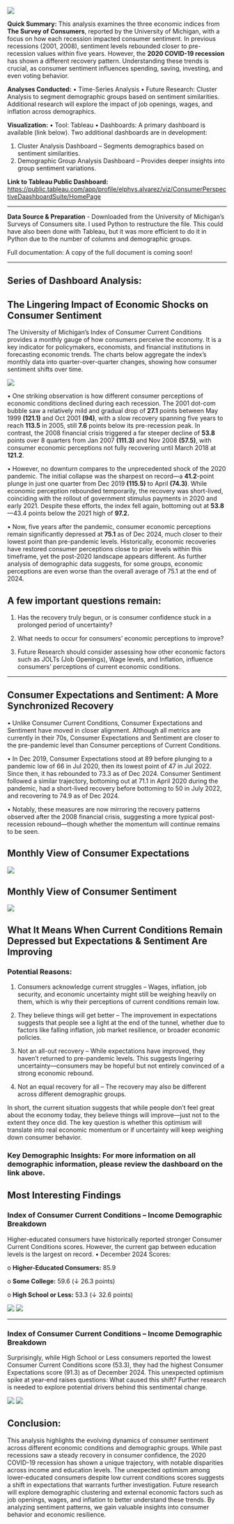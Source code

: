 ![](images/EconomicRecoveryBanner.png)

**Quick Summary:** This analysis examines the three economic indices from **The Survey of Consumers**, reported by the University of Michigan, with a focus on how each recession impacted consumer sentiment. In previous recessions (2001, 2008), sentiment levels rebounded closer to pre-recession values within five years. However, the **2020 COVID-19 recession** has shown a different recovery pattern. Understanding these trends is crucial, as consumer sentiment influences spending, saving, investing, and even voting behavior.

**Analyses Conducted:** 
•	Time-Series Analysis
•	Future Research: Cluster Analysis to segment demographic groups based on sentiment similarities. Additional research will explore the impact of job openings, wages, and inflation across demographics.

**Visualization:** 
•	Tool: Tableau
•	Dashboards: A primary dashboard is available (link below). Two additional dashboards are in development:
1.	Cluster Analysis Dashboard – Segments demographics based on sentiment similarities.
2.	Demographic Group Analysis Dashboard – Provides deeper insights into group sentiment variations.

**Link to Tableau Public Dashboard:** https://public.tableau.com/app/profile/elphys.alvarez/viz/ConsumerPerspectiveDaashboardSuite/HomePage

________________________________________

**Data Source & Preparation** - Downloaded from the University of Michigan’s Surveys of Consumers site. I used Python to restructure the file. This could have also been done with Tableau, but it was more efficient to do it in Python due to the number of columns and demographic groups. 

Full documentation: A copy of the full document is coming soon! 
________________________________________
## Series of Dashboard Analysis: 
## The Lingering Impact of Economic Shocks on Consumer Sentiment
The University of Michigan’s Index of Consumer Current Conditions provides a monthly gauge of how consumers perceive the economy. 
It is a key indicator for policymakers, economists, and financial institutions in forecasting economic trends. 
The charts below aggregate the index’s monthly data into quarter-over-quarter changes, showing how consumer sentiment shifts over time.

![](images/ICC_overall2.png)

•	One striking observation is how different consumer perceptions of economic conditions declined during each recession. The 2001 dot-com bubble saw a relatively mild and gradual drop of **27.1** points between May 1999 **(121.1)** and Oct 2001 **(94)**, with a slow recovery spanning five years to reach **113.5** in 2005, still **7.6** points below its pre-recession peak. In contrast, the 2008 financial crisis triggered a far steeper decline of **53.8** points over 8 quarters from Jan 2007 **(111.3)** and Nov 2008 **(57.5)**, with consumer economic perceptions not fully recovering until March 2018 at **121.2**.

•	However, no downturn compares to the unprecedented shock of the 2020 pandemic. The initial collapse was the sharpest on record—a **41.2**-point plunge in just one quarter from Dec 2019 **(115.5)** to April **(74.3)**. While economic perception rebounded temporarily, the recovery was short-lived, coinciding with the rollout of government stimulus payments in 2020 and early 2021. Despite these efforts, the index fell again, bottoming out at **53.8** —43.4 points below the 2021 high of **97.2.**

•	Now, five years after the pandemic, consumer economic perceptions remain significantly depressed at **75.1** as of Dec 2024, much closer to their lowest point than pre-pandemic levels. Historically, economic recoveries have restored consumer perceptions close to prior levels within this timeframe, yet the post-2020 landscape appears different. As further analysis of demographic data suggests, for some groups, economic perceptions are even worse than the overall average of 75.1 at the end of 2024.

## A few important questions remain: 

1. Has the recovery truly begun, or is consumer confidence stuck in a prolonged period of uncertainty?
   
2.	What needs to occur for consumers’ economic perceptions to improve?
   
3.	Future Research should consider assessing how other economic factors such as  JOLTs (Job Openings), Wage levels, and Inflation, influence consumers’ perceptions of current economic conditions.

________________________________________

## Consumer Expectations and Sentiment: A More Synchronized Recovery
•	Unlike Consumer Current Conditions, Consumer Expectations and Sentiment have moved in closer alignment. Although all metrics are currently in their 70s, Consumer Expectations and Sentiment are closer to the pre-pandemic level than Consumer perceptions of Current Conditions. 

•	In Dec 2019, Consumer Expectations stood at 89 before plunging to a pandemic low of 66 in Jul 2020, then its lowest point of 47 in Jul 2022. Since then, it has rebounded to 73.3 as of Dec 2024. Consumer Sentiment followed a similar trajectory, bottoming out at 71.1 in April 2020 during the pandemic, had a short-lived recovery before bottoming to 50 in July 2022, and recovering to 74.9 as of Dec 2024.

•	Notably, these measures are now mirroring the recovery patterns observed after the 2008 financial crisis, suggesting a more typical post-recession rebound—though whether the momentum will continue remains to be seen. 

## Monthly View of Consumer Expectations
![](images/ICE_overall.PNG)

## Monthly View of Consumer Sentiment
![](images/ICS_overall.PNG)

## What It Means When Current Conditions Remain Depressed but Expectations & Sentiment Are Improving
### Potential Reasons:
1.	Consumers acknowledge current struggles – Wages, inflation, job security, and economic uncertainty might still be weighing heavily on them, which is why their perceptions of current conditions remain low.

2.	They believe things will get better – The improvement in expectations suggests that people see a light at the end of the tunnel, whether due to factors like falling inflation, job market resilience, or broader economic policies.

3.	Not an all-out recovery – While expectations have improved, they haven’t returned to pre-pandemic levels. This suggests lingering uncertainty—consumers may be hopeful but not entirely convinced of a strong economic rebound.

4.	Not an equal recovery for all – The recovery may also be different across different demographic groups.
   
In short, the current situation suggests that while people don’t feel great about the economy today, they believe things will improve—just not to the extent they once did. 
The key question is whether this optimism will translate into real economic momentum or if uncertainty will keep weighing down consumer behavior.

### Key Demographic Insights: For more information on all demographic information, please review the dashboard on the link above.    
## Most Interesting Findings
### Index of Consumer Current Conditions – Income Demographic Breakdown
Higher-educated consumers have historically reported stronger Consumer Current Conditions scores. However, the current gap between education levels is the largest on record.
•	December 2024 Scores:

   o	**Higher-Educated Consumers:** 85.9
   
   o	**Some College:** 59.6 (↓ 26.3 points)
   
   o	**High School or Less:** 53.3 (↓ 32.6 points)

![](images/ICC_Recents.png)
![](images/ICC_Edu.png)

________________________________________

### Index of Consumer Current Conditions – Income Demographic Breakdown
Surprisingly, while High School or Less consumers reported the lowest Consumer Current Conditions score (53.3), they had the highest Consumer Expectations score (91.3) as of December 2024.
This unexpected optimism spike at year-end raises questions: What caused this shift? Further research is needed to explore potential drivers behind this sentimental change.

![](images/ICE_EDU2.PNG)
![](images/ICE_Edu.png)

## Conclusion: 
This analysis highlights the evolving dynamics of consumer sentiment across different economic conditions and demographic groups. While past recessions saw a steady recovery in consumer confidence, the 2020 COVID-19 recession has shown a unique trajectory, with notable disparities across income and education levels. The unexpected optimism among lower-educated consumers despite low current conditions scores suggests a shift in expectations that warrants further investigation. Future research will explore demographic clustering and external economic factors such as job openings, wages, and inflation to better understand these trends. By analyzing sentiment patterns, we gain valuable insights into consumer behavior and economic resilience.

